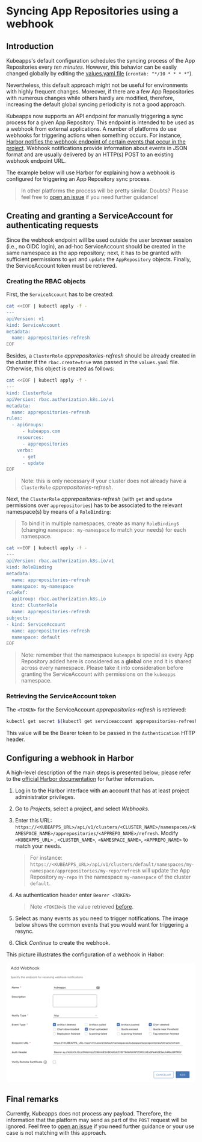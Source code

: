 # Syncing App Repositories using a webhook

## Introduction

Kubeapps's default configuration schedules the syncing process of the App Repositories every _ten minutes_. However, this behavior can be easily changed globally by editing the [values.yaml file](https://github.com/vmware-tanzu/kubeapps/blob/main/chart/kubeapps/values.yaml#L908) (`crontab: "*/10 * * * *"`).

Nevertheless, this default approach might not be useful for environments with highly frequent changes. Moreover, if there are a few App Repositories with numerous changes while others hardly are modified, therefore, increasing the default global syncing periodicity is not a good approach.

Kubeapps now supports an API endpoint for manually triggering a sync process for a given App Repository. This endpoint is intended to be used as a webhook from external applications.
A number of platforms do use webhooks for triggering actions when something occurs. For instance, [Harbor notifies the webhook endpoint of certain events that occur in the project](https://goharbor.io/docs/2.5.0/working-with-projects/project-configuration/configure-webhooks/).
Webhook notifications provide information about events in JSON format and are usually delivered by an HTTP(s) POST to an existing webhook endpoint URL.

The example below will use Harbor for explaining how a webhook is configured for triggering an App Repository sync process.

> In other platforms the process will be pretty similar. Doubts? Please feel free to [open an issue](https://github.com/vmware-tanzu/kubeapps/issues/new) if you need further guidance!

## Creating and granting a ServiceAccount for authenticating requests

Since the webhook endpoint will be used outside the user browser session (i.e., no OIDC login), an ad-hoc ServiceAccount should be created in the same namespace as the app repository; next, it has to be granted with sufficient permissions to `get` and `update` the `AppRepository` objects. Finally, the ServiceAccount token must be retrieved.

### Creating the RBAC objects

First, the `ServiceAccount` has to be created:

```bash
cat <<EOF | kubectl apply -f -
---
apiVersion: v1
kind: ServiceAccount
metadata:
  name: apprepositories-refresh
EOF
```

Besides, a `ClusterRole` _apprepositories-refresh_ should be already created in the cluster if the `rbac.create=true` was passed in the `values.yaml` file. Otherwise, this object is created as follows:

```bash
cat <<EOF | kubectl apply -f -
---
kind: ClusterRole
apiVersion: rbac.authorization.k8s.io/v1
metadata:
  name: apprepositories-refresh
rules:
  - apiGroups:
      - kubeapps.com
    resources:
      - apprepositories
    verbs:
      - get
      - update
EOF
```

> Note: this is only necessary if your cluster does not already have a `ClusterRole` _apprepositories-refresh_.

Next, the `ClusterRole` _apprepositories-refresh_ (with `get` and `update` permissions over `apprepositories`) has to be associated to the relevant namespace(s) by means of a `RoleBinding`:

> To bind it in multiple namespaces, create as many `RoleBinding`s (changing `namespace: my-namespace` to match your needs) for each namespace.

```bash
cat <<EOF | kubectl apply -f -
---
apiVersion: rbac.authorization.k8s.io/v1
kind: RoleBinding
metadata:
  name: apprepositories-refresh
  namespace: my-namespace
roleRef:
  apiGroup: rbac.authorization.k8s.io
  kind: ClusterRole
  name: apprepositories-refresh
subjects:
- kind: ServiceAccount
  name: apprepositories-refresh
  namespace: default
EOF
```

> Note: remember that the namespace `kubeapps` is special as every App Repository added here is considered as a **global** one and it is shared across every namespace. Please take it into consideration before granting the ServiceAccount with permissions on the `kubeapps` namespace.

### Retrieving the ServiceAccount token

The `<TOKEN>` for the ServiceAccount _apprepositories-refresh_ is retrieved:

```bash
kubectl get secret $(kubectl get serviceaccount apprepositories-refresh -o jsonpath='{range .secrets[*]}{.name}{"\n"}{end}' | grep apprepositories-refresh) -o jsonpath='{.data.token}' -o go-template='{{.data.token | base64decode}}' && echo
```

This value will be the Bearer token to be passed in the `Authentication` HTTP header.

## Configuring a webhook in Harbor

A high-level description of the main steps is presented below; please refer to the [official Harbor documentation](https://goharbor.io/docs/2.5.0/working-with-projects/project-configuration/configure-webhooks/) for further information.

1. Log in to the Harbor interface with an account that has at least project administrator privileges.
2. Go to _Projects_, select a project, and select _Webhooks_.
3. Enter this URL: `https://<KUBEAPPS_URL>/api/v1/clusters/<CLUSTER_NAME>/namespaces/<NAMESPACE_NAME>/apprepositories/<APPREPO_NAME>/refresh`. Modify `<KUBEAPPS_URL>` , `<CLUSTER_NAME>`, `<NAMESPACE_NAME>`, `<APPREPO_NAME>` to match your needs.

   > For instance: `https://<KUBEAPPS_URL>/api/v1/clusters/default/namespaces/my-namespace/apprepositories/my-repo/refresh` will update the App Repository `my-repo` in the namespace `my-namespace` of the cluster `default`.

4. As authentication header enter `Bearer <TOKEN>`

   > Note `<TOKEN>`is the value retrieved [before](#retrieving-the-serviceaccount-token).

5. Select as many events as you need to trigger notifications. The image below shows the common events that you would want for triggering a resync.

6. Click _Continue_ to create the webhook.

This picture illustrates the configuration of a webhook in Habor:

![Configuring a webhook in Harbor](../img/harbor-webhook.png)

## Final remarks

Currently, Kubeapps does not process any payload. Therefore, the information that the platform may send as part of the `POST` request will be ignored.
Feel free to [open an issue](https://github.com/vmware-tanzu/kubeapps/issues/new) if you need further guidance or your use case is not matching with this approach.
